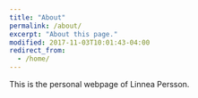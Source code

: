 ```yaml
---
title: "About"
permalink: /about/
excerpt: "About this page."
modified: 2017-11-03T10:01:43-04:00
redirect_from:
  - /home/
---
```

This is the personal webpage of Linnea Persson. 

